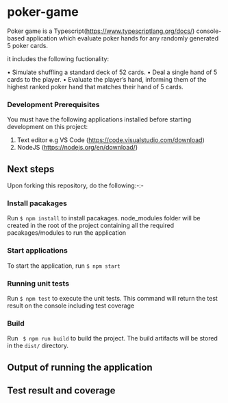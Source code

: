 # poker-game

Poker game is a Typescript(https://www.typescriptlang.org/docs/) console-based application which evaluate poker hands for any randomly generated 5 poker cards.

it includes the following fuctionality:

• Simulate shuffling a standard deck of 52 cards.
• Deal a single hand of 5 cards to the player.
• Evaluate the player’s hand, informing them of the highest ranked poker hand that matches their hand of 5 cards.

### Development Prerequisites

You must have the following applications installed before starting development
on this project:

1. Text editor e.g VS Code (https://code.visualstudio.com/download)
2. NodeJS (https://nodejs.org/en/download/)

## Next steps

Upon forking this repository, do the following:-:-

### Install pacakages
Run `$ npm install` to install pacakages. node_modules folder will be created in the root of the project containing all the required pacakages/modules to run the application

### Start applications
To start the application, run `$ npm start`

### Running unit tests

Run `$ npm test` to execute the unit tests. This command will return the test result on the console including test coverage

### Build

Run ` $ npm run build` to build the project. The build artifacts will be stored in the `dist/` directory.

## Output of running the application


## Test result and coverage